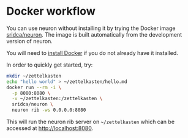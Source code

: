 # Docker workflow

You can use neuron without installing it by trying the Docker image [sridca/neuron](https://hub.docker.com/r/sridca/neuron). The image is built automatically from the development version of neuron. 

You will need to [install Docker](https://docs.docker.com/get-docker/) if you do not already have it installed.

In order to quickly get started, try:

```bash
mkdir ~/zettelkasten
echo "hello world" > ~/zettelkasten/hello.md 
docker run --rm -i \
  -p 8080:8080 \
  -v ~/zettelkasten:/zettelkasten \
  sridca/neuron \
  neuron rib -ws 0.0.0.0:8080
```

This will run the neuron rib server on `~/zettelkasten` which can be accessed at <http://localhost:8080>. 
